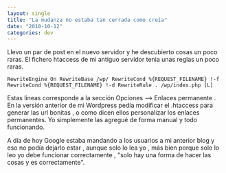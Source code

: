 ```yaml
---
layout: single
title: "La mudanza no estaba tan cerrada como creía"
date: "2010-10-12"
categories: dev
---
```


Llevo un par de post en el nuevo servidor y he descubierto cosas un poco raras. El fichero htaccess de mi antiguo servidor tenia unas reglas un poco raras.

`RewriteEngine On RewriteBase /wp/ RewriteCond %{REQUEST_FILENAME} !-f RewriteCond %{REQUEST_FILENAME} !-d RewriteRule . /wp/index.php [L]`

Estas lineas corresponde a la sección Opciones --> Enlaces permanente . En la versión anterior de mi Wordpress pedía modificar el .htaccess para generar las url bonitas , o como dicen ellos personalizar los enlaces permanentes. Yo simplemente las agregué de forma manual y todo funcionando.

A día de hoy Google estaba mandando a los usuarios a mi anterior blog y eso no podía dejarlo estar , aunque solo lo lea yo , más bien porque solo lo leo yo debe funcionar correctamente , "solo hay una forma de hacer las cosas y es correctamente".
